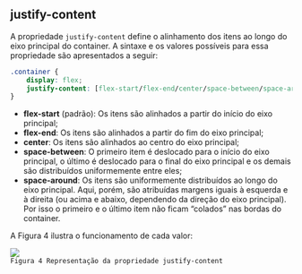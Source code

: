 ## justify-content

A propriedade `justify-content` define o alinhamento dos itens ao longo do eixo principal do container. A sintaxe e os valores possíveis para essa propriedade são apresentados a seguir:

```css
.container {
	display: flex;
	justify-content: [flex-start/flex-end/center/space-between/space-around];
}
```

-   **flex-start** (padrão): Os itens são alinhados a partir do início do eixo principal;
-   **flex-end**: Os itens são alinhados a partir do fim do eixo principal;
-   **center**: Os itens são alinhados ao centro do eixo principal;
-   **space-between**: O primeiro item é deslocado para o início do eixo principal, o último é deslocado para o final do eixo principal e os demais são distribuídos uniformemente entre eles;
-   **space-around**: Os itens são uniformemente distribuídos ao longo do eixo principal. Aqui, porém, são atribuídas margens iguais à esquerda e à direita (ou acima e abaixo, dependendo da direção do eixo principal). Por isso o primeiro e o último item não ficam “colados” nas bordas do container.

A Figura 4 ilustra o funcionamento de cada valor:

![](https://arquivo.devmedia.com.br/artigos/Fernando_gaspar/flex/justify-content.png)
<br/>
`Figura 4 Representação da propriedade justify-content`
